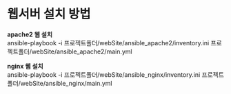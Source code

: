 # 웹서버 설치 방법   
**apache2 웹 설치**   
ansible-playbook -i 프로젝트폴더/webSite/ansible_apache2/inventory.ini 프로젝트폴더/webSite/ansible_apache2/main.yml

**nginx 웹 설치**   
ansible-playbook -i 프로젝트폴더/webSite/ansible_nginx/inventory.ini 프로젝트폴더/webSite/ansible_nginx/main.yml
